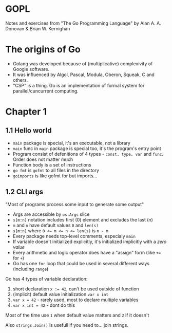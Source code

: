 # GOPL

Notes and exercises from "The Go Programming Language" by Alan A. A. Donovan &amp; Brian W. Kernighan

# The origins of Go 

- Golang was developed because of (multiplicative) complexivity of Google software.
- It was influenced by Algol, Pascal, Modula, Oberon, Squeak, C and others.
- "CSP" is a thing. Go is an implementation of formal system for parallel/cuncurrent computing.

# Chapter 1

## 1.1 Hello world

- `main` package is special, it's an executable, not a library
- `main` func in `main` package is special too, it's the program's entry point
- Program consist of defenitions of 4 types - `const, type, var` and `func`. Order does not matter much
- Function body is a set of instructions
- `go fmt` is `gofmt` to all files in the directory
- `goimports` is like gofmt for but imports...


## 1.2 CLI args

"Most of programs process some input to generate some output"

- Args are accessible by `os.Args` slice
- `s[m:n]` notation includes first (0) element and excludes the last (n)
- `m` and `n` have default values `0` and `len(s)`
- `s[m:n]` where `0 <= m <= n <= len(s)` is `n - m`
-  Every package needs top-level comments, especialy `main`
- If variable doesn't initialized explicitly, it's initialized implicitly with a *zero value*
- Every arithmetic and logic operator does have a "assign" form (like `+=` for `+`)
- Go has one `for` loop that could be used in several different ways (including `range`)

Go has 4 types of variable declaration:

1. short declaration `x := 42`, can't be used outside of function
2. (implicit) default value initialization `var x int`
3. `var x = 42` - rarely used, most to declare multiple variables
4. `var x int = 42` - dont do this

Most of the time use `1` when default value matters and `2` if it doesn't

Also `strings.Join()` is usefull if you need to... join strings.

